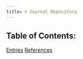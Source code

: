 ```yaml
---
title: 𝄋 Journal Repository
---
```


## Table of Contents:
[Entries](/notes/vault/entries.md)
[References](/notes/vault/references.md)

